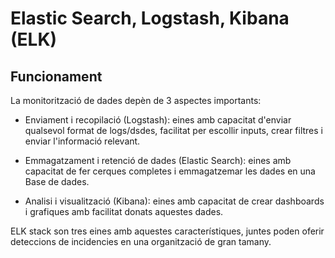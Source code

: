 # Elastic Search, Logstash, Kibana (ELK)

## Funcionament

La monitorització de dades depèn de 3 aspectes importants:

- Enviament i recopilació (Logstash): eines amb capacitat d'enviar 
qualsevol format de logs/dsdes, facilitat per escollir inputs, crear filtres
i enviar l'informació relevant.
 
- Emmagatzament i retenció de dades (Elastic Search): eines amb capacitat 
de fer cerques completes i emmagatzemar les dades en una Base de dades.

- Analisi i visualització (Kibana): eines amb capacitat de crear dashboards
i grafiques amb facilitat donats aquestes dades.

ELK stack son tres eines amb aquestes característiques, juntes poden oferir
deteccions de incidencies en una organització de gran tamany. 

